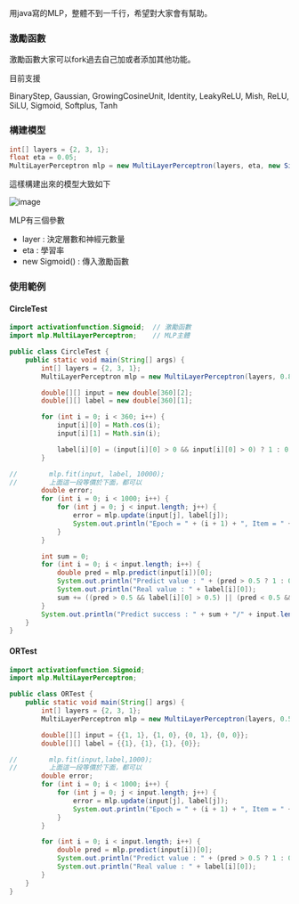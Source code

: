 用java寫的MLP，整體不到一千行，希望對大家會有幫助。

### 激勵函數

激勵函數大家可以fork過去自己加或者添加其他功能。

目前支援

BinaryStep, Gaussian, GrowingCosineUnit, Identity, LeakyReLU, Mish, ReLU, SiLU, Sigmoid, Softplus, Tanh

### 構建模型

```java
int[] layers = {2, 3, 1};
float eta = 0.05;
MultiLayerPerceptron mlp = new MultiLayerPerceptron(layers, eta, new Sigmoid());
```
這樣構建出來的模型大致如下

![image](https://user-images.githubusercontent.com/70462625/192167881-4840ef85-c833-4146-b23d-b0868df2ad4b.png)

MLP有三個參數
* layer : 決定層數和神經元數量
* eta : 學習率
* new Sigmoid() : 傳入激勵函數

### 使用範例

#### CircleTest

```java
import activationfunction.Sigmoid;  // 激勵函數
import mlp.MultiLayerPerceptron;    // MLP主體

public class CircleTest {
    public static void main(String[] args) {
        int[] layers = {2, 3, 1};
        MultiLayerPerceptron mlp = new MultiLayerPerceptron(layers, 0.8, new Sigmoid());

        double[][] input = new double[360][2];
        double[][] label = new double[360][1];

        for (int i = 0; i < 360; i++) {
            input[i][0] = Math.cos(i);
            input[i][1] = Math.sin(i);

            label[i][0] = (input[i][0] > 0 && input[i][0] > 0) ? 1 : 0;
        }

//        mlp.fit(input, label, 10000);
//        上面這一段等價於下面，都可以
        double error;
        for (int i = 0; i < 1000; i++) {
            for (int j = 0; j < input.length; j++) {
                error = mlp.update(input[j], label[j]);
                System.out.println("Epoch = " + (i + 1) + ", Item = " + j + ", Error = " + error);
            }
        }

        int sum = 0;
        for (int i = 0; i < input.length; i++) {
            double pred = mlp.predict(input[i])[0];
            System.out.println("Predict value : " + (pred > 0.5 ? 1 : 0) + "(" + pred + ")");
            System.out.println("Real value : " + label[i][0]);
            sum += ((pred > 0.5 && label[i][0] > 0.5) || (pred < 0.5 && label[i][0] < 0.5)) ? 1 : 0;
        }
        System.out.println("Predict success : " + sum + "/" + input.length + "(" + sum * 100 / input.length + "%)");
    }
}
```

#### ORTest

```java
import activationfunction.Sigmoid;
import mlp.MultiLayerPerceptron;

public class ORTest {
    public static void main(String[] args) {
        int[] layers = {2, 3, 1};
        MultiLayerPerceptron mlp = new MultiLayerPerceptron(layers, 0.5, new Sigmoid());

        double[][] input = {{1, 1}, {1, 0}, {0, 1}, {0, 0}};
        double[][] label = {{1}, {1}, {1}, {0}};

//        mlp.fit(input,label,1000);
//        上面這一段等價於下面，都可以
        double error;
        for (int i = 0; i < 1000; i++) {
            for (int j = 0; j < input.length; j++) {
                error = mlp.update(input[j], label[j]);
                System.out.println("Epoch = " + (i + 1) + ", Item = " + j + ", Error = " + error);
            }
        }

        for (int i = 0; i < input.length; i++) {
            double pred = mlp.predict(input[i])[0];
            System.out.println("Predict value : " + (pred > 0.5 ? 1 : 0) + "(" + pred + ")");
            System.out.println("Real value : " + label[i][0]);
        }
    }
}
```
